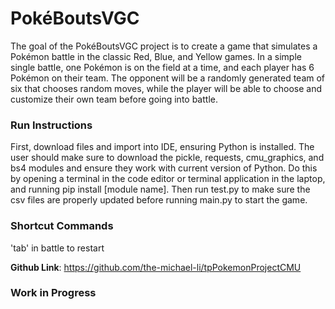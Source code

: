 # PokéBoutsVGC

The goal of the PokéBoutsVGC project is to create a game that simulates a Pokémon battle in the classic Red, Blue, and Yellow games. In a simple single battle, one Pokémon is on the field at a time, and each player has 6 Pokémon on their team. The opponent will be a randomly generated team of six that chooses random moves, while the player will be able to choose and customize their own team before going into battle.

### Run Instructions
First, download files and import into IDE, ensuring Python is installed. The user should make sure to download the pickle, requests, cmu_graphics, and bs4 modules and ensure they work with current version of Python. Do this by opening a terminal in the code editor or terminal application in the laptop, and running pip install [module name]. Then run test.py to make sure the csv files are properly updated before running main.py to start the game.

### Shortcut Commands
'tab' in battle to restart

**Github Link**: https://github.com/the-michael-li/tpPokemonProjectCMU

### Work in Progress